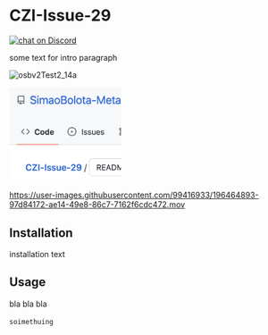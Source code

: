 # CZI-Issue-29


<a href="https://discord.gg/HjJCwm5">
        <img src="https://img.shields.io/discord/308323056592486420?logo=discord"
            alt="chat on Discord"></a>


some text for intro paragraph


![osbv2Test2_14a](https://user-images.githubusercontent.com/99416933/196412544-0a1be428-7d5a-49a9-964d-fc52ae312d42.PNG)

<img src="drawing.png" alt="drawing" width="200"/>



https://user-images.githubusercontent.com/99416933/196464893-97d84172-ae14-49e8-86c7-7162f6cdc472.mov




## Installation

installation text

## Usage

bla bla bla 

```soimethuing ```
